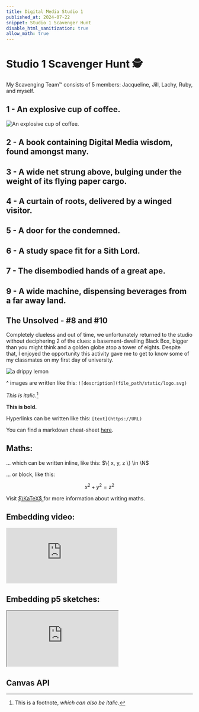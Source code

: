 ```yaml
---
title: Digital Media Studio 1 
published_at: 2024-07-22
snippet: Studio 1 Scavenger Hunt
disable_html_sanitization: true
allow_math: true
---
```


# Studio 1 Scavenger Hunt :detective:
My Scavenging Team™️ consists of 5 members: Jacqueline, Jill, Lachy, Ruby, and myself. 

## 1 - An explosive cup of coffee.
![An explosive cup of coffee.](Ameliasks/dms1_blog/static/favicon.ico)
## 2 - A book containing Digital Media wisdom, found amongst many.
## 3 - A wide net strung above, bulging under the weight of its flying paper cargo.
## 4 - A curtain of roots, delivered by a winged visitor.
## 5 - A door for the condemned.
## 6 - A study space fit for a Sith Lord.
## 7 - The disembodied hands of a great ape.
## 9 - A wide machine, dispensing beverages from a far away land.
## The Unsolved - #8 and #10

Completely clueless and out of time, we unfortunately returned to the studio without deciphering 2 of the clues: a basement-dwelling Black Box, bigger than you might think and a golden globe atop a tower of eights. Despite that, I enjoyed the opportunity this activity gave me to get to know some of my classmates on my first day of university.


![a drippy lemon](logo.svg)

^ images are written like this: `![description](file_path/static/logo.svg)`

*This is italic.*[^1]

[^1]: This is a footnote, *which can also be italic*.

**This is bold.**

Hyperlinks can be written like this: `[text](https://URL)`

You can find a markdown cheat-sheet [here](https://www.markdownguide.org/cheat-sheet/).

## Maths:

... which can be written inline, like this: $\{ x, y, z \} \in \N$

... or block, like this:

$$ x^2 + y^2 = z^2 $$

Visit [ $\KaTeX$ ](https://katex.org/docs/supported#fractions-and-binomials) for more information about writing maths.

## Embedding video:

<iframe id="coding_train_video" src="https://www.youtube.com/embed/rI_y2GAlQFM?si=RDgjkpunxk1mQzMI" title="YouTube video player" frameborder="0" allow="accelerometer; autoplay; clipboard-write; encrypted-media; gyroscope; picture-in-picture; web-share" referrerpolicy="strict-origin-when-cross-origin" allowfullscreen></iframe>

<script type="module">

    console.log (`hello world! 🚀`)

    const iframe  = document.getElementById (`coding_train_video`)
    iframe.width  = iframe.parentNode.scrollWidth
    iframe.height = iframe.width * 9 / 16

</script>

## Embedding p5 sketches:

<iframe id="falling_falling" src="https://editor.p5js.org/capogreco/full/Fkg05m7aA"></iframe>

<script type="module">

    const iframe  = document.getElementById (`falling_falling`)
    iframe.width  = iframe.parentNode.scrollWidth
    iframe.height = iframe.width * 9 / 16 + 42

</script>

## Canvas API

<canvas id="canvas_example"></canvas>

<script type="module">
    const cnv = document.getElementById (`canvas_example`)
    cnv.width = cnv.parentNode.scrollWidth
    cnv.height = cnv.width * 9 / 16

    const ctx = cnv.getContext (`2d`)
    const pos = {
        x: -100,
        y: cnv.height / 2 - 50
    }
    
    function draw_frame () {
        ctx.fillStyle = `turquoise`
        ctx.fillRect (0, 0, cnv.width, cnv.height)

        ctx.fillStyle = `hotpink`
        ctx.fillRect (pos.x, pos.y, 100, 100)

        pos.x += 2

        if (pos.x > cnv.width) {
            pos.x = -100
        }

        requestAnimationFrame (draw_frame)
    }

    draw_frame ()
</script>


